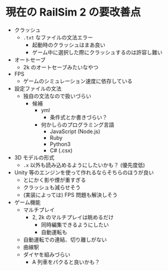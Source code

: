 # 現在の RailSim 2 の要改善点

- クラッシュ
    - `.txt` なファイルの文法エラー
        - 起動時のクラッシュはまあ良い
        - ゲーム中に選択した際にクラッシュするのは許容し難い
- オートセーブ
    - 2k のオートセーブみたいなやつ
- FPS
    - ゲームのシミュレーション速度に依存している
- 設定ファイルの文法
    - 独自の文法なので扱いづらい
        - 候補
            - yml
                - 条件式とか書きづらい？
            - 何かしらのプログラミング言語
                - JavaScript (Node.js)
                - Ruby
                - Python3
                - C# (.csx)
- 3D モデルの形式
    - `.x` 以外も読み込めるようにしたいかも？ (優先度低)
- Unity 等のエンジンを使って作れるならそちらのほうが良い
    - とにかく影や煙が重すぎる
    - クラッシュも減らせそう
    - (実装によっては) FPS 問題も解決しそう
- ゲーム機能
    - マルチプレイ
        - 2, 2k のマルチプレイは眺めるだけ
            - 同時編集できるようにしたい
            - 自動運転も
    - 自動運転での連結、切り離しがない
    - 曲線駅
    - ダイヤを組みづらい
        - A 列車をパクると良いかも？
